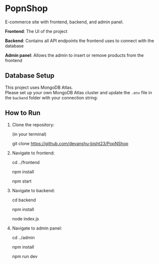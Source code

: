 # PopnShop
E-commerce site with frontend, backend, and admin panel.

**Frontend**: The UI of the project

**Backend**: Contains all API endpoints the frontend uses to connect with the database

**Admin panel**: Allows the admin to insert or remove products from the frontend

## Database Setup
This project uses MongoDB Atlas.  
Please set up your own MongoDB Atlas cluster and update the `.env` file in the `backend` folder with your connection string:

## How to Run
1. Clone the repository:

    (in your terminal)
   
    git clone https://github.com/devanshu-bisht23/PopNShop

2. Navigate to frontend:

    cd ../frontend
   
    npm install
   
    npm start
   
3. Navigate to backend:

    cd backend
   
    npm install
   
    node index.js
   

4. Navigate to admin panel:

    cd ../admin
    
    npm install
    
    npm run dev
    
